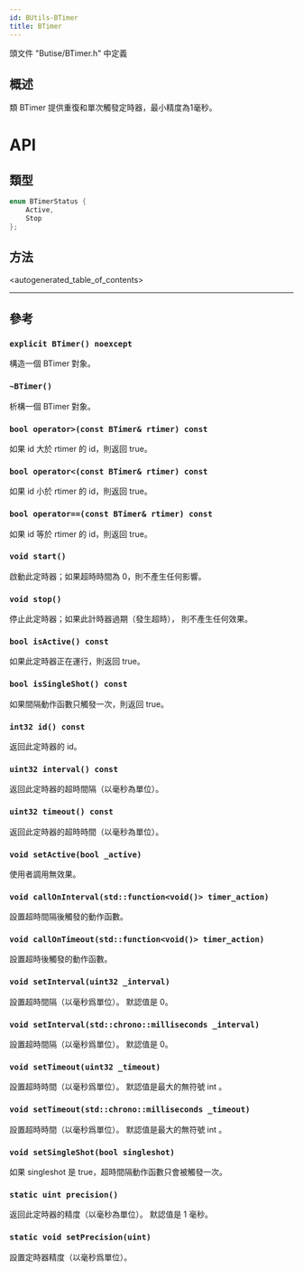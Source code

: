 ```yaml
---
id: BUtils-BTimer
title: BTimer
---
```

頭文件 "Butise/BTimer.h" 中定義

## 概述

類 BTimer 提供重復和單次觸發定時器，最小精度為1毫秒。

# API

## 類型

```cpp
enum BTimerStatus {
    Active,
    Stop
};
```

## 方法

<autogenerated_table_of_contents>

* * *

## 參考

### `explicit BTimer() noexcept`

構造一個 BTimer 對象。

### `~BTimer()`

析構一個 BTimer 對象。

### `bool operator>(const BTimer& rtimer) const`

如果 id 大於 rtimer 的 id，則返回 true。

### `bool operator<(const BTimer& rtimer) const`

如果 id 小於 rtimer 的 id，則返回 true。

### `bool operator==(const BTimer& rtimer) const`

如果 id 等於 rtimer 的 id，則返回 true。

### `void start()`

啟動此定時器；如果超時時間為 0，則不產生任何影響。

### `void stop()`

停止此定時器；如果此計時器過期（發生超時）， 則不產生任何效果。

### `bool isActive() const`

如果此定時器正在運行，則返回 true。

### `bool isSingleShot() const`

如果間隔動作函數只觸發一次，則返回 true。

### `int32 id() const`

返回此定時器的 id。

### `uint32 interval() const`

返回此定時器的超時間隔（以毫秒為單位）。

### `uint32 timeout() const`

返回此定時器的超時時間（以毫秒為單位）。

### `void setActive(bool _active)`

使用者調用無效果。

### `void callOnInterval(std::function<void()> timer_action)`

設置超時間隔後觸發的動作函數。

### `void callOnTimeout(std::function<void()> timer_action)`

設置超時後觸發的動作函數。

### `void setInterval(uint32 _interval)`

設置超時間隔（以毫秒爲單位）。 默認值是 0。

### `void setInterval(std::chrono::milliseconds _interval)`

設置超時間隔（以毫秒爲單位）。 默認值是 0。

### `void setTimeout(uint32 _timeout)`

設置超時時間（以毫秒爲單位）。 默認值是最大的無符號 int 。

### `void setTimeout(std::chrono::milliseconds _timeout)`

設置超時時間（以毫秒爲單位）。 默認值是最大的無符號 int 。

### `void setSingleShot(bool singleshot)`

如果 singleshot 是 true，超時間隔動作函數只會被觸發一次。

### `static uint precision()`

返回此定時器的精度（以毫秒為單位）。 默認值是 1 毫秒。

### `static void setPrecision(uint)`

設置定時器精度（以毫秒爲單位）。